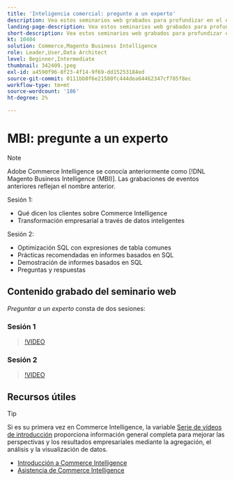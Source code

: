 ```yaml
---
title: 'Inteligencia comercial: pregunte a un experto'
description: Vea estos seminarios web grabados para profundizar en el equipo de productos de Commerce Intelligence, incluida la transformación empresarial a través de datos inteligentes.
landing-page-description: Vea estos seminarios web grabados para profundizar en el equipo de productos de Commerce Intelligence, incluida la transformación empresarial a través de datos inteligentes.
short-description: Vea estos seminarios web grabados para profundizar en el equipo de productos de Commerce Intelligence, incluida la transformación empresarial a través de datos inteligentes.
kt: 10404
solution: Commerce,Magento Business Intelligence
role: Leader,User,Data Architect
level: Beginner,Intermediate
thumbnail: 342409.jpeg
exl-id: a4590f96-8f23-4f14-9f69-dd15253184ed
source-git-commit: 0111bb0f6e21580fc444dea64462347cf785f8ec
workflow-type: tm+mt
source-wordcount: '186'
ht-degree: 2%

---
```


# MBI: pregunte a un experto

>[!NOTE]
>
>Adobe Commerce Intelligence se conocía anteriormente como [!DNL Magento Business Intelligence (MBI)]. Las grabaciones de eventos anteriores reflejan el nombre anterior.

Sesión 1:

- Qué dicen los clientes sobre Commerce Intelligence
- Transformación empresarial a través de datos inteligentes

Sesión 2:

- Optimización SQL con expresiones de tabla comunes
- Prácticas recomendadas en informes basados en SQL
- Demostración de informes basados en SQL
- Preguntas y respuestas

## Contenido grabado del seminario web

_Preguntar a un experto_ consta de dos sesiones:

### Sesión 1

>[!VIDEO](https://video.tv.adobe.com/v/342409?quality=12&learn=on)

### Sesión 2

>[!VIDEO](https://video.tv.adobe.com/v/342410?quality=12&learn=on)

## Recursos útiles

>[!TIP]
>
>Si es su primera vez en Commerce Intelligence, la variable [Serie de vídeos de introducción](https://experienceleague.adobe.com/docs/commerce-learn/tutorials/mbi/introduction/1-overview.html) proporciona información general completa para mejorar las perspectivas y los resultados empresariales mediante la agregación, el análisis y la visualización de datos.

- [Introducción a Commerce Intelligence](https://experienceleague.adobe.com/docs/commerce-business-intelligence/mbi/getting-started.html)
- [Asistencia de Commerce Intelligence](https://experienceleague.adobe.com/docs/commerce-knowledge-base/kb/troubleshooting/miscellaneous/mbi-service-policies.html)
